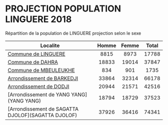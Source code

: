 # PROJECTION POPULATION LINGUERE 2018
	
Répartition de la population de LINGUERE projection selon le sexe
	
| Localite  | Homme | Femme | Total |
| --------- |:-----:|:-----:|:-----:|
| [Commune de LINGUERE](LINGUERE) | 8815 | 8973 | 17788 |
| [Commune de DAHRA](DAHRA) | 18833 | 19014 | 37847 |
| [Commune de MBEULEUKHE](MBEULEUKHE) | 834 | 901 | 1735 |
| [Arrondissement de BARKEDJI](BARKEDJI) | 33864 | 32314 | 66178 |
| [Arrondissement de DODJI](DODJI) | 20944 | 21571 | 42516 |
| [Arrondissement de YANG YANG](YANG YANG) | 18794 | 18729 | 37523 |
| [Arrondissement de SAGATTA DJOLOF](SAGATTA DJOLOF) | 37926 | 36416 | 74341 |
